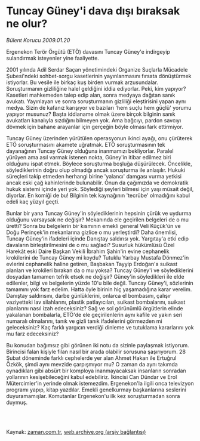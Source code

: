 # Tuncay Güney'i dava dışı bıraksak ne olur?

*Bülent Korucu 2009.01.20*

<td class="columnist-detail">
<p>Ergenekon Terör Örgütü (ETÖ) davasını Tuncay Güney'e indirgeyip sulandırmak isteyenler yine faaliyette.</p>
<p>
<div id="haberMetinDiv">
<p>2001 yılında Adil Serdar Saçan yönetimindeki Organize Suçlarla Mücadele Şubesi'ndeki sohbet-sorgu kasetlerinin yayınlanmasını fırsata dönüştürmek istiyorlar. Bu vesile ile birkaç kuş birden vurmak arzusundalar. Soruşturmanın gizliliğine halel geldiğini iddia ediyorlar. Peki, kim yapıyor? Kasetleri mahkemeden talep edip alan, sonra medyaya dağıtan sanık avukatı. Yayınlayan ve sonra soruşturmanın gizliliği eleştirisini yapan aynı medya. Sizin de kafanız karışıyor ve bazıları 'hem suçlu hem güçlü' yorumu yapıyor musunuz? Başta iddianame olmak üzere birçok bilginin sanık avukatları kanalıyla sızdığını bilmeyen yok. Ama bağcıyı, pardon savcıyı dövmek için bahane arayanlar için gerçeğin böyle olması fark ettirmiyor. 
<p>Tuncay Güney üzerinden yürütülen operasyonun ikinci ayağı, onu çürüterek ETÖ soruşturmasını akamete uğratmak. ETÖ soruşturmasının tek dayanağının Tuncay Güney olduğuna inanmamızı bekliyorlar. Paralel yürüyen ama asıl varmak istenen nokta, Güney'in itibar edilmez biri olduğunu ispat etmek. Böylece soruşturma boşluğa düşürülecek. Öncelikle, söylediklerinin doğru olup olmadığı ancak soruşturma ile anlaşılır. Hukuki süreçleri takip etmeden herhangi birine 'yalancı' damgası vurma yetkisi ancak eski çağ kahinlerinde bulunabilir. Onun da çağımızda ve demokratik hukuk sistemi içinde yeri yok. Söylediği şeyleri bilmesi için yaşı müsait değil, diyorlar. En komiği de bu! Bilginin tek kaynağının 'tecrübe' olmadığını kabul edeli kaç yüzyıl geçti.
<p>Bunlar bir yana Tuncay Güney'in söylediklerinin hepsinin çürük ve uydurma olduğunu varsaysak ne değişir? Mekanında ele geçirilen belgeleri de o mu üretti? Sonra bu belgelerin bir kısmının emekli general Veli Küçük'ün ve Doğu Perinçek'in mekanlarına gizlice o mu yerleştirdi? Daha önemlisi, Tuncay Güney'in ifadeleri içinde Danıştay saldırısı yok. Yargıtay'a etki edip davaların birleştirilmesini de o mu sağladı? Susurluk hükümlüsü Özel Harekât eski Daire Başkan Vekili İbrahim Şahin'in evine cephanelik krokilerini de Tuncay Güney mi koydu? Tutuklu Yarbay Mustafa Dönmez'in evlerini cephanelik haline getiren, Başbakan Tayyip Erdoğan'a suikast planları ve krokileri bırakan da o mu yoksa? Tuncay Güney'i ve söylediklerini dosyadan tamamen tefrik etsek ne değişir? Güney'in söyledikleri ile elde edilenler, bilgi ve belgelerin yüzde 10'u bile değil. Tuncay Güney'i, sözlerinin tamamını yok farz edelim. Hatta öyle birinin hiç yaşamadığına karar verelim. Danıştay saldırısını, darbe günlüklerini, onlarca el bombasını, çalışır vaziyetteki lav silahlarını, plastik patlayıcıları, suikast bombalarını, suikast planlarını nasıl izah edeceksiniz? Sağ ve sol görünümlü örgütlerin elinde yakalanan bombalarla, ETÖ'de ele geçirilenlerin aynı kafile ve yakın seri numaralı olmalarını, tanık ve gizli tanık ifadelerini görmezden mi geleceksiniz? Kaç farklı yargıcın verdiği dinleme ve tutuklama kararlarını yok mu farz edeceksiniz?
<p>Bu konudan bağımsız gibi görünen iki notu da sizinle paylaşmak istiyorum. Birincisi falan kişiyle filan nasıl bir arada olabilir sorusuna şaşırıyorum. 28 Şubat döneminde farklı cephelerde yer alan Ahmet Hakan ile Ertuğrul Özkök, şimdi aynı mevzide çarpışmıyor mu? O zaman da aynı takımda oynadıkları gibi absürt bir komploya inanmayacaksak insanların sonradan yollarının kesişebileceğini kabul edebiliriz. İkincisi Can Dündar ve Erol Mütercimler'in yerinde olmak istemezdim. Ergenekon'la ilgili onca televizyon programı yapıp, kitap yazdılar. Emekli genelkurmay başkanlarına seslerini duyuramamışlar. Komutanlar Ergenekon'u ilk kez soruşturmadan sonra duymuş.
<p></p></p></p></p></p></div>
</p>


<p><br>
		 </br></p></td>

Kaynak: [zaman.com.tr](http://zaman.com.tr/yazar.do?yazino=805697), [web.archive.org (arşiv bağlantısı)](http://web.archive.org/web/20110628012200/http://www.zaman.com.tr:80/yazar.do?yazino=805697)
